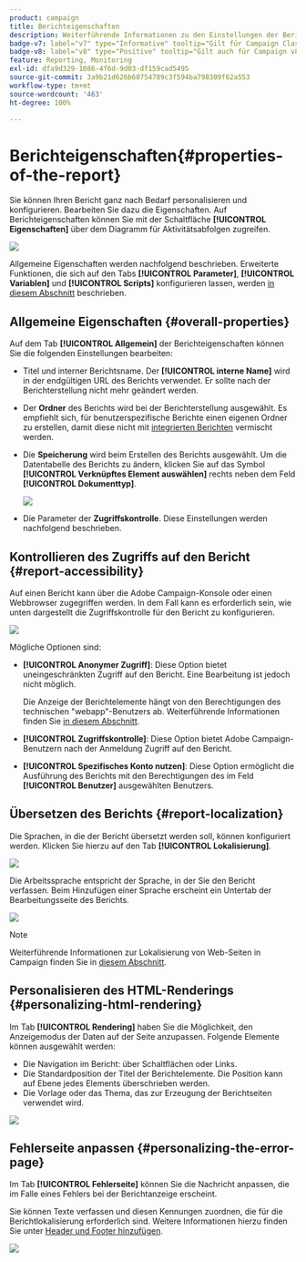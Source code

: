 ```yaml
---
product: campaign
title: Berichteigenschaften
description: Weiterführende Informationen zu den Einstellungen der Berichteigenschaften
badge-v7: label="v7" type="Informative" tooltip="Gilt für Campaign Classic v7"
badge-v8: label="v8" type="Positive" tooltip="Gilt auch für Campaign v8"
feature: Reporting, Monitoring
exl-id: dfa9d329-1086-4f6d-9d03-df159cad5495
source-git-commit: 3a9b21d626b60754789c3f594ba798309f62a553
workflow-type: tm+mt
source-wordcount: '463'
ht-degree: 100%

---
```


# Berichteigenschaften{#properties-of-the-report}



Sie können Ihren Bericht ganz nach Bedarf personalisieren und konfigurieren. Bearbeiten Sie dazu die Eigenschaften. Auf Berichteigenschaften können Sie mit der Schaltfläche **[!UICONTROL Eigenschaften]** über dem Diagramm für Aktivitätsabfolgen zugreifen.

![](assets/s_ncs_advuser_report_properties_01.png)

Allgemeine Eigenschaften werden nachfolgend beschrieben. Erweiterte Funktionen, die sich auf den Tabs **[!UICONTROL Parameter]**, **[!UICONTROL Variablen]** und **[!UICONTROL Scripts]** konfigurieren lassen, werden [in diesem Abschnitt](../../reporting/using/advanced-functionalities.md) beschrieben.

## Allgemeine Eigenschaften {#overall-properties}

Auf dem Tab **[!UICONTROL Allgemein]** der Berichteigenschaften können Sie die folgenden Einstellungen bearbeiten:

* Titel und interner Berichtsname. Der **[!UICONTROL interne Name]** wird in der endgültigen URL des Berichts verwendet. Er sollte nach der Berichterstellung nicht mehr geändert werden.

* Der **Ordner** des Berichts wird bei der Berichterstellung ausgewählt. Es empfiehlt sich, für benutzerspezifische Berichte einen eigenen Ordner zu erstellen, damit diese nicht mit [integrierten Berichten](../../reporting/using/about-campaign-built-in-reports.md) vermischt werden.

* Die **Speicherung** wird beim Erstellen des Berichts ausgewählt. Um die Datentabelle des Berichts zu ändern, klicken Sie auf das Symbol **[!UICONTROL Verknüpftes Element auswählen]** rechts neben dem Feld **[!UICONTROL Dokumenttyp]**.

  ![](assets/s_ncs_advuser_report_properties_02.png)

* Die Parameter der **Zugriffskontrolle**. Diese Einstellungen werden nachfolgend beschrieben.

## Kontrollieren des Zugriffs auf den Bericht {#report-accessibility}

Auf einen Bericht kann über die Adobe Campaign-Konsole oder einen Webbrowser zugegriffen werden. In dem Fall kann es erforderlich sein, wie unten dargestellt die Zugriffskontrolle für den Bericht zu konfigurieren.

![](assets/s_ncs_advuser_report_properties_02b.png)

Mögliche Optionen sind:

* **[!UICONTROL Anonymer Zugriff]**: Diese Option bietet uneingeschränkten Zugriff auf den Bericht. Eine Bearbeitung ist jedoch nicht möglich.

  Die Anzeige der Berichtelemente hängt von den Berechtigungen des technischen &quot;webapp&quot;-Benutzers ab. Weiterführende Informationen finden Sie [in diesem Abschnitt](../../platform/using/access-management-operators.md).

* **[!UICONTROL Zugriffskontrolle]**: Diese Option bietet Adobe Campaign-Benutzern nach der Anmeldung Zugriff auf den Bericht.
* **[!UICONTROL Spezifisches Konto nutzen]**: Diese Option ermöglicht die Ausführung des Berichts mit den Berechtigungen des im Feld **[!UICONTROL Benutzer]** ausgewählten Benutzers.

## Übersetzen des Berichts {#report-localization}

Die Sprachen, in die der Bericht übersetzt werden soll, können konfiguriert werden. Klicken Sie hierzu auf den Tab **[!UICONTROL Lokalisierung]**.

![](assets/s_ncs_advuser_report_properties_06.png)

Die Arbeitssprache entspricht der Sprache, in der Sie den Bericht verfassen. Beim Hinzufügen einer Sprache erscheint ein Untertab der Bearbeitungsseite des Berichts.

![](assets/s_ncs_advuser_report_properties_05a.png)

>[!NOTE]
>
>Weiterführende Informationen zur Lokalisierung von Web-Seiten in Campaign finden Sie in [diesem Abschnitt](../../web/using/translating-a-web-form.md).

## Personalisieren des HTML-Renderings {#personalizing-html-rendering}

Im Tab **[!UICONTROL Rendering]** haben Sie die Möglichkeit, den Anzeigemodus der Daten auf der Seite anzupassen. Folgende Elemente können ausgewählt werden:

* Die Navigation im Bericht: über Schaltflächen oder Links.
* Die Standardposition der Titel der Berichtelemente. Die Position kann auf Ebene jedes Elements überschrieben werden.
* Die Vorlage oder das Thema, das zur Erzeugung der Berichtseiten verwendet wird.

![](assets/s_ncs_advuser_report_properties_08.png)

## Fehlerseite anpassen {#personalizing-the-error-page}

Im Tab **[!UICONTROL Fehlerseite]** können Sie die Nachricht anpassen, die im Falle eines Fehlers bei der Berichtanzeige erscheint.

Sie können Texte verfassen und diesen Kennungen zuordnen, die für die Berichtlokalisierung erforderlich sind. Weitere Informationen hierzu finden Sie unter [Header und Footer hinzufügen](../../reporting/using/element-layout.md#adding-a-header-and-a-footer).

![](assets/s_ncs_advuser_report_properties_11.png)

